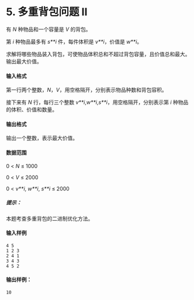 # 5. 多重背包问题 II 

有 *N* 种物品和一个容量是 *V* 的背包。

第 *i* 种物品最多有 *s**i* 件，每件体积是 *v**i*，价值是 *w**i*。

求解将哪些物品装入背包，可使物品体积总和不超过背包容量，且价值总和最大。
输出最大价值。

#### 输入格式

第一行两个整数，*N*，*V*，用空格隔开，分别表示物品种数和背包容积。

接下来有 *N* 行，每行三个整数 *v**i*,*w**i*,*s**i*，用空格隔开，分别表示第 *i* 种物品的体积、价值和数量。

#### 输出格式

输出一个整数，表示最大价值。

#### 数据范围

0 < *N* ≤ 1000

0 < *V* ≤ 2000

0 < *v**i*, *w**i*, *s**i* ≤ 2000

##### 提示：

本题考查多重背包的二进制优化方法。

#### 输入样例

```
4 5
1 2 3
2 4 1
3 4 3
4 5 2
```

#### 输出样例：

```
10
```